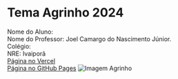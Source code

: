 # Tema Agrinho 2024
Nome do Aluno:
<br>
Nome do Professor: Joel Camargo do Nascimento Júnior.
<br>
Colégio:
<br>
NRE: Ivaiporã
<br>
[Página no Vercel](https://formacao-agrinho.vercel.app/)
<br>
[Página no GitHub Pages](https://joelprofessor.github.io/Formacao_Agrinho/)
![Imagem Agrinho](https://www.sistemafaep.org.br/wp-content/uploads/2021/07/agrinho_500x1280-2.jpg)

